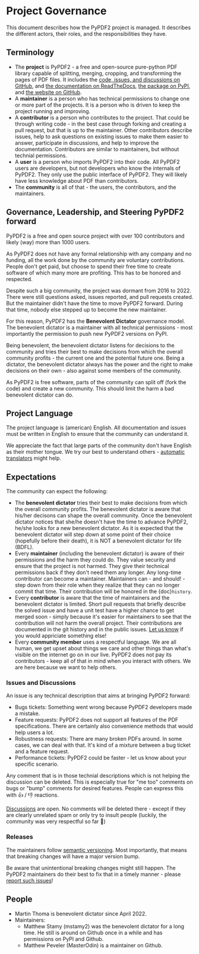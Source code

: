 # Project Governance

This document describes how the PyPDF2 project is managed. It describes the
different actors, their roles, and the responsibilities they have.

## Terminology

* The **project** is PyPDF2 - a free and open-source pure-python PDF library
capable of splitting, merging, cropping, and transforming the pages of PDF files.
  It includes the [code, issues, and discussions on GitHub](https://github.com/py-pdf/PyPDF2),
  and [the documentation on ReadTheDocs](https://pypdf2.readthedocs.io/en/latest/),
  [the package on PyPI](https://pypi.org/project/PyPDF2/), and
  [the website on GitHub](https://py-pdf.github.io/PyPDF2/dev/bench/).
* A **maintainer** is a person who has technical permissions to change one or
  more part of the projects. It is a person who is driven to keep the project running
  and improving.
* A **contributor** is a person who contributes to the project. That could be
  through writing code - in the best case through forking and creating a pull
  request, but that is up to the maintainer. Other contributors describe issues,
  help to ask questions on existing issues to make them easier to answer,
  participate in discussions, and help to improve the documentation. Contributors
  are similar to maintainers, but without technial permissions.
* A **user** is a person who imports PyPDF2 into their code. All PyPDF2 users
  are developers, but not developers who know the internals of PyPDF2. They only
  use the public interface of PyPDF2. They will likely have less knowledge about
  PDF than contributors.
* The **community** is all of that - the users, the contributors, and the maintainers.


## Governance, Leadership, and Steering PyPDF2 forward

PyPDF2 is a free and open source project with over 100 contributors and likely
(way) more than 1000 users.

As PyPDF2 does not have any formal relationship with any company and no funding,
all the work done by the community are voluntary contributions. People don't
get paid, but choose to spend their free time to create software of which
many more are profiting. This has to be honored and respected.

Despite such a big community, the project was dormant from 2016 to 2022.
There were still questions asked, issues reported, and pull requests created.
But the maintainer didn't have the time to move PyPDF2 forward. During that
time, nobody else stepped up to become the new maintainer.

For this reason, PyPDF2 has the **Benevolent Dictator**
governance model. The benevolent dictator is a maintainer with all technical permissions -
most importantly the permission to push new PyPDF2 versions on PyPI.

Being benevolent, the benevolent dictator listens for decisions to the community and tries
their best to make decisions from which the overall community profits - the
current one and the potential future one. Being a dictator, the benevolent dictator always has
the power and the right to make decisions on their own - also against some
members of the community.

As PyPDF2 is free software, parts of the community can split off (fork the code)
and create a new community. This should limit the harm a bad benevolent dictator can do.


## Project Language

The project language is (american) English. All documentation and issues must
be written in English to ensure that the community can understand it.

We appreciate the fact that large parts of the community don't have English
as their mother tongue. We try our best to understand others -
[automatic translators](https://translate.google.com/) might help.


## Expectations

The community can expect the following:

* The **benevolent dictator** tries their best to make decisions from which the overall
  community profits. The benevolent dictator is aware that his/her decisons can shape the
  overall community. Once the benevolent dictator notices that she/he doesn't have the time
  to advance PyPDF2, he/she looks for a new benevolent dictator. As it is expected
  that the benevolent dictator will step down at some point of their choice
  (hopefully before their death), it is NOT a benevolent dictator for life
  (BDFL).
* Every **maintainer** (including the benevolent dictator) is aware of their permissions and
  the harm they could do. They value security and ensure that the project is
  not harmed. They give their technical permissions back if they don't need them
  any longer. Any long-time contributor can become a maintainer. Maintainers
  can - and should! - step down from their role when they realize that they
  can no longer commit that time. Their contribution will be honored in the
  {doc}`history`.
* Every **contributor** is aware that the time of maintainers and the benevolent dictator is
  limited. Short pull requests that briefly describe the solved issue and have
  a unit test have a higher chance to get merged soon - simply because it's
  easier for maintainers to see that the contribution will not harm the overall
  project. Their contributions are documented in the git history and in the
  public issues. [Let us know](https://github.com/py-pdf/PyPDF2/discussions/798)
  if you would appriciate something else!
* Every **community member** uses a respectful language. We are all human, we
  get upset about things we care and other things than what's visible on the
  internet go on in our live. PyPDF2 does not pay its contributors - keep all
  of that in mind when you interact with others. We are here because we want to
  help others.


### Issues and Discussions

An issue is any technical description that aims at bringing PyPDF2 forward:

* Bugs tickets: Something went wrong because PyPDF2 developers made a mistake.
* Feature requests: PyPDF2 does not support all features of the PDF specifications.
  There are certainly also convenience methods that would help users a lot.
* Robustness requests: There are many broken PDFs around. In some cases, we can
  deal with that. It's kind of a mixture between a bug ticket and a feature
  request.
* Performance tickets: PyPDF2 could be faster - let us know about your specific
  scenario.

Any comment that is in those technial descriptions which is not helping the
discussion can be deleted. This is especially true for "me too" comments on bugs
or "bump" comments for desired features. People can express this with 👍 / 👎
reactions.

[Discussions](https://github.com/py-pdf/PyPDF2/discussions) are open. No comments
will be deleted there - except if they are clearly unrelated spam or only
try to insult people (luckily, the community was very respectful so far 🤞)


### Releases

The maintainers follow [semantic versioning](https://semver.org/). Most
importantly, that means that breaking changes will have a major version bump.

Be aware that unintentional breaking changes might still happen. The PyPDF2
maintainers do their best to fix that in a timely manner - please
[report such issues](https://github.com/py-pdf/PyPDF2/issues)!


## People

* Martin Thoma is benevolent dictator since April 2022.
* Maintainers:
    * Matthew Stamy (mstamy2) was the benevolent dictator for a long time.
      He still is around on Github once in a while and has permissions on PyPI and Github.
    * Matthew Peveler (MasterOdin) is a maintainer on Github.

